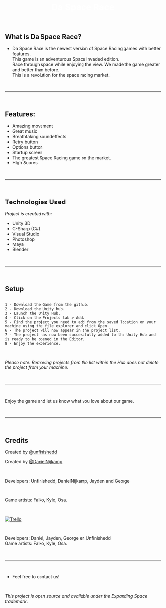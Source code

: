 </br>

<h1 style="color: white;"align="center">Da Space Race</h1>

</br>

## What is Da Space Race?

- Da Space Race is the newest version of Space Racing games with better features.\
This game is an adventurous Space Invaded edition.\
Race through space while enjoying the view.
We made the game greater and better than before.\
This is a revolution for the space racing market.

</br>

---

</br>

## Features:

- Amazing movement
- Great music
- Breathtaking soundeffects
- Retry button
- Options button
- Startup screen
- The greatest Space Racing game on the market.
- High Scores

</br>

---

</br>

## Technologies Used

_Project is created with:_

- Unity 3D
- C-Sharp (C#)
- Visual Studio
- Photoshop
- Maya
- Blender

</br>

---

</br>

## Setup

```

1 - Download the Game from the github.
2 - Download the Unity hub.
3 - Launch the Unity Hub.
4 - Click on the Projects tab > Add.
5 - Find the project you need to add from the saved location on your machine using the file explorer and click Open.
6 - The project will now appear in the project list.
7 - The project has now been successfully added to the Unity Hub and is ready to be opened in the Editor.
8 - Enjoy the experience.

```

</br>

_Please note: Removing projects from the list within the Hub does not delete the project from your machine._

</br>

---

</br>

Enjoy the game and let us know what you love about our game.

</br>

---

</br>

## Credits

Created by [@unfinishedd](https://www.unfinishedd.nl) </br>

Created by [@DanielNijkamp](https://github.com/DanielNijkamp) </br>

</br>

Developers: Unfinishedd, DanielNijkamp, Jayden and George

</br>

Game artists: Falko, Kyle, Osa.

</br>

[![Trello](https://img.shields.io/badge/-trello-2e343f?logo=Trello&logoColor=white&style=for-the-badge)](https://trello.com/b/2GnuBi8x/expanding-space)

</br>

Developers: Daniel, Jayden, George en Unfinishedd
</br>
Game artists: Falko, Kyle, Osa.

</br>

---

</br>

- Feel free to contact us!

</br>

_This project is open source and available under the Expanding Space trademark_.
